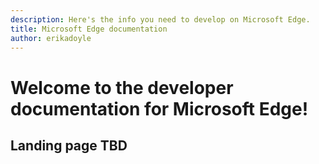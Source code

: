 ```yaml
---
description: Here's the info you need to develop on Microsoft Edge.
title: Microsoft Edge documentation
author: erikadoyle
---
```


# Welcome to the developer documentation for Microsoft Edge!

## Landing page TBD
